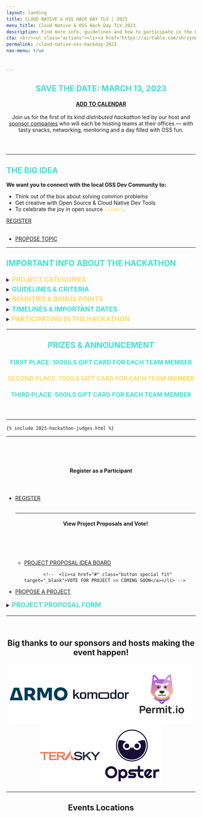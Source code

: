 ```yaml
---
layout: landing
title: CLOUD NATIVE & OSS HACK DAY TLV | 2023 
menu_title: Cloud Native & OSS Hack Day TLV 2023
description: Find more info, guidelines and how to participate in the Cloud Native & OSS TLV Hack Day! 
cta: <br/><ul class="actions"><li><a href="https://airtable.com/shrzynWEKRMYcXJzo" class="button special fit" target="_blank"><span class="icon alt fa-arrow-right-o"></span> REGISTER NOW</a></li></ul>&nbsp;<ul class="actions"><li><a href="https://airtable.com/shrJn7aoM0eGfdnZj" target="_blank" class="button fit"><span class="icon alt fa-pencil-square-o"></span> PROPOSE PROJECT </a></li></ul>
permalink: /cloud-native-oss-hackday-2023
nav-menu: true


---
```


<!-- Main -->
<div id="main" class="alt">

<!-- One -->
<section id="one">
	<div class="inner">
		<header class="major">
			<h1 style="color: turquoise; text-transform: uppercase;"><span class="icon alt fa-anchor"></span> SAVE THE DATE: MARCH 13, 2023 </h1> 
            <h4><a href="https://calendar.google.com/calendar/event?action=TEMPLATE&tmeid=Nm9vdnY0ZXRrczhzODNxcmc2bWFtNnY5ZTggY2xvdWRuYXRpdmVpc3JhZWxAbQ&tmsrc=cloudnativeisrael%40gmail.com" target="_blank"><span class="icon alt fa-calendar-o"></span> ADD TO CALENDAR</a></h4>
            <p>Join us for the first of its kind <em>distributed hackathon</em> led by our host and <a href="#sponsors">sponsor companies</a> who will each be hosting teams at their offices –– with tasty snacks, networking, mentoring and a day filled with OSS fun.<br/></p>
</header>
<hr/>

<h2 style="color: turquoise; text-transform: uppercase;"><span class="icon alt fa-lightbulb-o"></span> The Big Idea</h2>
    <strong>We want you to connect with the local OSS Dev Community to:</strong>
    <ul>
 	<li>Think out of the box about solving common problems</li>
 	<li>Get creative with Open Source & Cloud Native Dev Tools</li>
 	<li>To celebrate the joy in open source <span style="color: #ffd966; font-family: monospace;">{code}</span>.</li>
</ul>

 <a href="https://airtable.com/shrzynWEKRMYcXJzo" class="button next scrolly"  target="_blank"><span class="icon alt fa-arrow-right-o"></span> REGISTER</a><br/><br/><ul class="actions"><li><a href="https://airtable.com/shrJn7aoM0eGfdnZj" target="_blank" class="button fit"><span class="icon alt fa-pencil-square-o"></span> PROPOSE TOPIC </a></li></ul>

<hr/>

 <h2 style="color: turquoise; text-transform: uppercase;"><span class="icon alt fa-info-circle"></span> IMPORTANT INFO ABOUT THE HACKATHON</h2>

<details><summary><strong style="color: #ffd966; text-transform: uppercase; font-weight=600; font-size: 1.25em; line-height: 1.5em;">Project Categories</strong></summary>

<ul>
<li><strong style="color: turquoise; text-transform: uppercase; font-weight=400;"><span class="icon alt fa-plug"></span> A Useful Tool or Integration for Everyone</strong></li>
In our day-to-day workflows we often find ourselves lacking a really simple tool or integration that could simplify our open source or dev work significantly.<br/>
We encourage you to think about something that is useful on a daily basis, and can optimize work with common cloud native OSS tools.

<li><strong style="color: #ffd966; text-transform: uppercase; font-weight=600;"><span class="icon alt fa-cog"></span> Solve a Universally felt Challenge</strong></li>
As a global community of OSS enthusiasts in the cloud native ecosystem, there are users and community members around the globe leveraging its tools and frameworks.<br/>
We encourage you to think of innovative ways to solve daily OSS & cloud native ecosystem challenges that can benefit everyone - from communication to collaboration, useful examples and improvements and more.

<li><strong style="color: turquoise; text-transform: uppercase; font-weight=400;"><span class="icon alt fa-code"></span> A Significant Product Enhancement</strong></li>

Many times we have excellent ideas ways to improve the OSS tooling experience, but don’t necessarily have the time to work on them with our regular workloads, and so they remain in the backlog.<br/>
You are more than encouraged to build something with any of the suggested OSS projects that does something unique, and is just super cool and nifty.

<li><strong style="color: #ffd966; text-transform: uppercase; font-weight=400;"><span class="icon alt fa-bolt"></span> An Exciting Demonstration of Craft</strong> </li>
What’s a hackathon without fun?! Sometimes we just want to play around with gadgets and gizmos, and put something together that can be useful or just for fun.<br/>
If you have a significant product enhancement that brings direct value to OSS users, build ways to make these cloud native products even better.

</ul>

<hr/>
</details>
        
<details><summary><strong style="color: turquoise; text-transform: uppercase; font-weight=600; font-size: 1.25em; line-height: 1.5em;"> Guidelines & Criteria</strong></summary>

<h4 style="color: turquoise; text-transform: uppercase;">Project Criteria</h4>

<ul>
<li>All projects need to be coded</li>
<li>The project needs to be reproducible & demoable in 5 minutes or less</li>
<li>Planning & design can start from the moment of kickoff, all coding needs to be done during the two hack days</li>
<li>The demo needs to be accompanied by a short presentation (as you wish - with or without slides)</li>
<li>Team size should be between 3-6 participants.</li>

</ul>



<hr/>
</details>

<details><summary><strong style="color: #ffd966; text-transform: uppercase; font-weight=600; font-size: 1.25em; line-height: 1.5em;"> Bounties & Bonus Points</strong></summary>

<h4>You can earn bonus points towards your project with the following advantages</h4>

<ul>
<li>Use of any of the following tools / projects in your final project (+2 points for each) - <a href="https://github.com/kubescape" target="_blank">Kubescape</a>, <a href="https://github.com/permitio/opal" target="_blank">OPAL</a>, <a href="https://github.com/komodorio/validkube" target="_blank">ValidKube</a>, <a href="https://github.com/komodorio/helm-dashboard" target="_blank">Helm Dashboard</a>, <a href="https://github.com/Opster/opensearch-k8s-operator" target="_blank">OpenSearch K8s Operator</a>, or CNCF projects such as Backstage, ArgoCD, and others.</li>
<li>Diversity - Of people, companies and roles (+2 points)</li>
<li>Selecting a high-bounty project from the proposals to work on (+5 points)</li>
<li>A project focused on anything to help the greater good - from climate change to diversity and inclusion, accessibility, or any other socially conscious project. (+5 points)</li>
</ul>

<hr/>
</details>
      

<details><summary><strong style="color: turquoise; text-transform: uppercase; font-weight=600; font-size: 1.25em; line-height: 1.5em;"> Timelines & Important Dates</strong></summary>

<ul>
<li>February 6th - Call for participants and projects opens -  <a href="#propose">REGISTER OR PROPOSE HERE</a></li>
<li>March 5th - Project Ignites Meetup and Project Recruitment <a href="https://airtable.com/shrzynWEKRMYcXJzo"  target="_blank">REGISTER</a></li>
<li>March 13th - HACK DAY!</li>
<li>March 16th - Final Demos and Happy Hour</li>
<li>March 23rd - Announce Winners at KCD Tel Aviv!</li>
</ul>

</details>

<details><summary><strong style="color: #ffd966; text-transform: uppercase; font-weight=600; font-size: 1.25em; line-height: 1.5em;"> PARTICIPATING IN THE HACKATHON</strong></summary>

<ol>There are three ways you can choose to participate in the hackathon:
<li>If you were BORN READY for this moment, and have your own project to suggest - feel free to <a href="#propose"><strong>register to the hackathon</strong></a> along with your team, and then submit your project viat the project proposal form, and select your team members from the list. </li>
<li>If you would like to participate in the hackathon and DO NOT have a project idea, feel free to register and peruse the project proposals (including the HIGH BOUNTY projects and select a project you would like to participate in.</li>
<li>If you would like to join the hackathon, and are still waiting to see which projects are interesting, you can peruse the list, join our Ignite Meetup on March 1st, and join the team that had the best project pitch.</li>
<strong>Find all of the relevant resources for registering as a participant, proposing a project, and viewing the proposed projects <a href="#propose">below</a>.</strong>
</ol>
</details>

<hr/>


<header class="major">      
<h1 style="color: turquoise; text-transform: uppercase;"><span class="icon alt fa-trophy"></span> Prizes & Announcement</h1>

<h3 style="color: turquoise; text-transform: uppercase;"><span class="icon alt fa-trophy"></span> FIRST PLACE: 1000ILS Gift Card for Each Team Member</h3>
<h3 style="color: #ffd966; text-transform: uppercase;"><span class="icon alt fa-trophy"></span> SECOND PLACE: 750ILS Gift Card for Each Team Member</h3>
<h3 style="color: turquoise; text-transform: uppercase;"><span class="icon alt fa-trophy"></span> THIRD PLACE: 500ILS Gift Card for Each Team Member</h3>

</header>

<hr/>


<!-- Judges Section <h1 style="color: turquoise; text-transform: uppercase;"><span class="icon alt fa-user"></span> Event Judges and Mentors</h1> -->

    {% include 2023-hackathon-judges.html %}


<hr/>

<p id="propose">&nbsp;</p>
<p>&nbsp;</p>

<header class="major">      

<h4>Register as a Participant</h4>

</header>
<ul class="actions">
<li><a href="https://airtable.com/shrzynWEKRMYcXJzo" class="button next" target="_blank">REGISTER</a></li>                        
<br/>

<hr/>

<header class="major">      

<h4>View Project Proposals and Vote!</h4>

</header>

<p>&nbsp;&nbsp;</p>
 <ul class="actions">
             <li><a href="https://airtable.com/shr9jpKvR8n92JAcb" class="button special fit" target="_blank">PROJECT PROPOSAL IDEA BOARD</a></li>

           <!--  <li><a href="#" class="button special fit" target="_blank">VOTE FOR PROJECT >> COMING SOON</a></li> -->
</ul>


<li><a href="https://airtable.com/shrJn7aoM0eGfdnZj" target="_blank" class="button special fit">PROPOSE A PROJECT</a></li>
                </ul>

<details><summary><strong style="color: turquoise; text-transform: uppercase; font-weight=600; font-size: 1.25em; line-height: 1.5em;">Project Proposal Form</strong></summary>
<iframe class="airtable-embed" src="https://airtable.com/embed/shrJn7aoM0eGfdnZj?backgroundColor=yellow" frameborder="0" onmousewheel="" width="100%" height="1400px" style="background: transparent; border: 1px solid #ccc;"></iframe>

<hr/>
</details>

<hr/>
<div id="sponsors"></div>
<p>&nbsp;</p>

<div class="inner" style="width: 100%; text-align: center;">
			<h2>Big thanks to our sponsors and hosts making the event happen!</h2>
              <a href="https://armosec.com" target="_blank"><img
                        src="/assets/images/sponsor-logos/armosec-SQ.png"
                        width="160px"></a>&nbsp;<a
                    href="https://komodor.com" target="_blank"><img
                        src="/assets/images/sponsor-logos/komodor-SQ.png"
                        width="160px"></a>&nbsp;<a
                    href="https://permit.io" target="_blank"><img
                        src="/assets/images/sponsor-logos/permitio-SQ.png"
                        width="160px"></a>&nbsp;<a
                    href="https://terasky.com" target="_blank"><img
                        src="/assets/images/sponsor-logos/terasky-SQ.png"
                        width="160px"></a>&nbsp;<a
                    href="https://opster.com" target="_blank"><img
                        src="/assets/images/sponsor-logos/opster-SQ.png"
                        width="160px"></a>

<hr/>

<div id="location"></div>

<h2>Events Locations</h2>



</div>
</div>